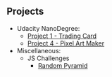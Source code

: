 ## Projects

* Udacity NanoDegree:
  * [Project 1 - Trading Card](https://cedric-f.github.io/Trading%20Card/)
  * [Project 4 - Pixel Art Maker](https://cedric-f.github.io/Pixel%20Art%20Maker/)
* Miscellaneous:
  * JS Challenges
    * [Random Pyramid](https://cedric-f.github.io/Miscellaneous/JS%20Challenge/Rand%20Pyramid/)